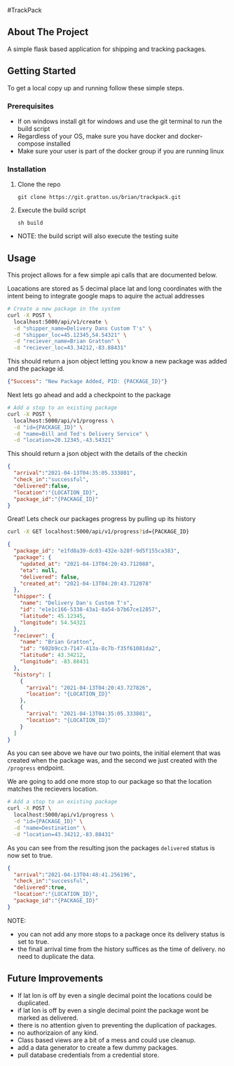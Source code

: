 #TrackPack

<!-- ABOUT THE PROJECT -->
## About The Project
A simple flask based application for shipping and tracking packages.

<!-- GETTING STARTED -->
## Getting Started

To get a local copy up and running follow these simple steps.

### Prerequisites
* If on windows install git for windows and use the git terminal to run the build script
* Regardless of your OS, make sure you have docker and docker-compose installed
* Make sure your user is part of the docker group if you are running linux

### Installation

1. Clone the repo
   ```
   git clone https://git.gratton.us/brian/trackpack.git
   ```
2. Execute the build script
   ```
   sh build
   ```
* NOTE: the build script will also execute the testing suite



<!-- USAGE EXAMPLES -->
## Usage

This project allows for a few simple api calls that are documented below.

Loacations are stored as 5 decimal place lat and long coordinates
with the intent being to integrate google maps to aquire the actual addresses
```sh
# Create a new package in the system
curl -X POST \
  localhost:5000/api/v1/create \
  -d "shipper_name=Delivery Dans Custom T's" \
  -d "shipper_loc=45.12345,54.54321" \
  -d "reciever_name=Brian Gratton" \
  -d "reciever_loc=43.34212,-83.88431"
```
This should return a json object letting you know a new package was added
and the package id.
```json
{"Success": "New Package Added, PID: {PACKAGE_ID}"}
```

Next lets go ahead and add a checkpoint to the package
```sh
# Add a stop to an existing package
curl -X POST \
  localhost:5000/api/v1/progress \
  -d "id={PACKAGE_ID}" \
  -d "name=Bill and Ted's Delivery Service" \
  -d "location=20.12345,-43.54321"
```

This should return a json object with the details of the checkin
```json
{
  "arrival":"2021-04-13T04:35:05.333801",
  "check_in":"successful",
  "delivered":false,
  "location":"{LOCATION_ID}",
  "package_id":"{PACKAGE_ID}"
}
```

Great! Lets check our packages progress by pulling up its history
```sh
curl -X GET localhost:5000/api/v1/progress?id={PACKAGE_ID}
```
```json
{
  "package_id": "e1fd8a39-dc03-432e-b28f-9d5f155ca383",
  "package": {
    "updated_at": "2021-04-13T04:20:43.712088",
    "eta": null,
    "delivered": false,
    "created_at": "2021-04-13T04:20:43.712078"
  },
  "shipper": {
    "name": "Delivery Dan's Custom T's",
    "id": "e1e1c166-5338-43a1-8a54-b7b67ce12857", 
    "latitude": 45.12345,
    "longitude": 54.54321
  },
  "reciever": {
    "name": "Brian Gratton",
    "id": "602b9cc3-7147-413a-8c7b-f35f61081da2",
    "latitude": 43.34212,
    "longitude": -83.88431
  },
  "history": [
    {
      "arrival": "2021-04-13T04:20:43.727826",
      "location": "{LOCATION_ID}"
    },
    {
      "arrival": "2021-04-13T04:35:05.333801",
      "location": "{LOCATION_ID}"
    }
  ]
}
```

As you can see above we have our two points, the initial element that was created when the package was,
and the second we just created with the `/progress` endpoint.

We are going to add one more stop to our package so that the location matches the recievers location.
```sh
# Add a stop to an existing package
curl -X POST \
  localhost:5000/api/v1/progress \
  -d "id={PACKAGE_ID}" \
  -d "name=Destination" \
  -d "location=43.34212,-83.88431"
```

As you can see from the resulting json the packages `delivered` status is now set to true.
```json
{
  "arrival":"2021-04-13T04:48:41.256196",
  "check_in":"successful",
  "delivered":true,
  "location":"{LOCATION_ID}",
  "package_id":"{PACKAGE_ID}"
}
```
NOTE: 
* you can not add any more stops to a package once its delivery status is set to true.
* the finall arrival time from the history suffices as the time of delivery. no need to duplicate the data.

<!-- ROADMAP -->
## Future Improvements
* If lat lon is off by even a single decimal point the locations could be duplicated.
* if lat lon is off by even a single decimal point the package wont be marked as delivered.
* there is no attention given to preventing the duplication of packages.
* no authorizaion of any kind.
* Class based views are a bit of a mess and could use cleanup.
* add a data generator to create a few dummy packages.
* pull database credentials from a credential store.
